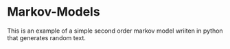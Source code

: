 # Markov-Models
This is an example of a simple second order markov model wriiten in python that generates random text.
